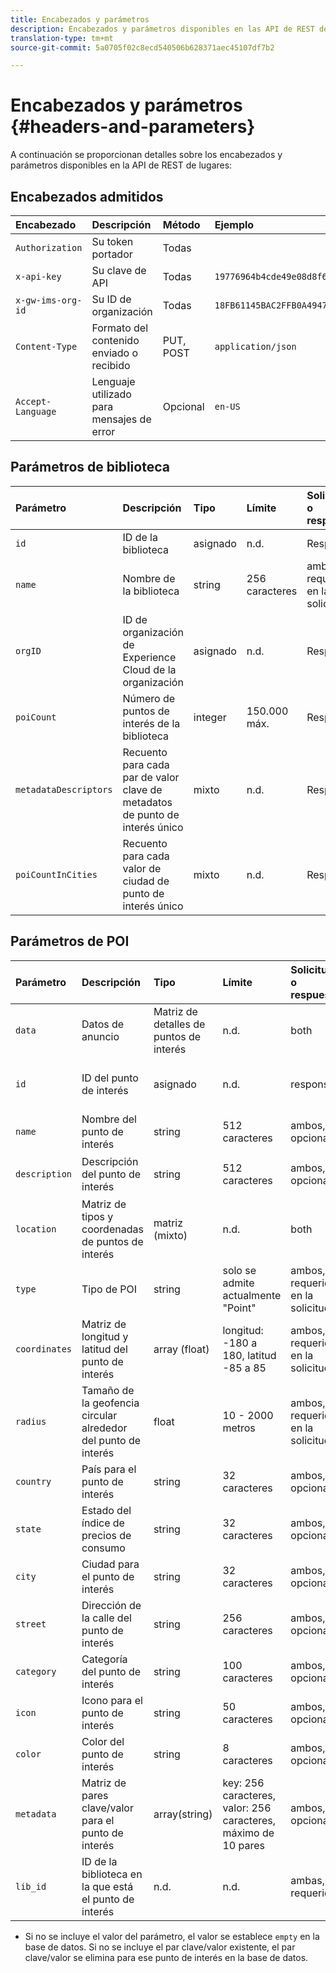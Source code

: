 ```yaml
---
title: Encabezados y parámetros
description: Encabezados y parámetros disponibles en las API de REST de Places.
translation-type: tm+mt
source-git-commit: 5a0705f02c8ecd540506b628371aec45107df7b2

---
```



# Encabezados y parámetros {#headers-and-parameters}

A continuación se proporcionan detalles sobre los encabezados y parámetros disponibles en la API de REST de lugares:

## Encabezados admitidos

| Encabezado | Descripción | Método | Ejemplo |
| :--- | :--- | :--- | :--- |
| `Authorization` | Su token portador | Todas |  |
| `x-api-key` | Su clave de API | Todas | `19776964b4cde49e08d8f62e5824f777b` |
| `x-gw-ims-org-id` | Su ID de organización | Todas | `18FB61145BAC2FFB0A494777@AdobeOrg` |
| `Content-Type` | Formato del contenido enviado o recibido | PUT, POST | `application/json` |
| `Accept-Language` | Lenguaje utilizado para mensajes de error | Opcional | `en-US` |

## Parámetros de biblioteca

| Parámetro | Descripción | Tipo | Límite | Solicitud o respuesta | Ejemplo |
| :--- | :--- | :--- | :--- | :--- | :--- |
| `id` | ID de la biblioteca | asignado | n.d. | Respuesta | `"id": "b2488788-2d2a-462b-b1a2-305272777dda"` |
| `name` | Nombre de la biblioteca | string | 256 caracteres | ambos, requeridos en la solicitud | `"name": "Amazing Places"` |
| `orgID` | ID de organización de Experience Cloud de la organización | asignado | n.d. | Respuesta | `"orgID": "777F20F55BACA09E0A495D8F@AdobeOrg"` |
| `poiCount` | Número de puntos de interés de la biblioteca | integer | 150.000 máx. | Respuesta | `"poiCount": 25149` |
| `metadataDescriptors` | Recuento para cada par de valor clave de metadatos de punto de interés único | mixto | n.d. | Respuesta |  |
| `poiCountInCities` | Recuento para cada valor de ciudad de punto de interés único | mixto | n.d. | Respuesta |  |

## Parámetros de POI

| Parámetro | Descripción | Tipo | Límite | Solicitud o respuesta | Ejemplo |
| :--- | :--- | :--- | :--- | :--- | :--- |
| `data` | Datos de anuncio | Matriz de detalles de puntos de interés | n.d. | both |  |
| `id` | ID del punto de interés | asignado | n.d. | response | `"id": "1455462b-7f9c-4220-9f42-5bbce777a0d1"` |
| `name` | Nombre del punto de interés | string | 512 caracteres | ambos, opcional\* | `"name": "My Favorite Place"` |
| `description` | Descripción del punto de interés | string | 512 caracteres | ambos, opcional\* | `"description": "This is a very good place."` |
| `location` | Matriz de tipos y coordenadas de puntos de interés | matriz (mixto) | n.d. | both | `"location": {"type": "Point", "coordinates": [-122.201007, 37.604713]` |
| `type` | Tipo de POI | string | solo se admite actualmente &quot;Point&quot; | ambos, requeridos en la solicitud | `"type": "Point"` |
| `coordinates` | Matriz de longitud y latitud del punto de interés | array (float) | longitud: -180 a 180, latitud -85 a 85 | ambos, requeridos en la solicitud | `"coordinates": [-122.201007, 37.604713]` |
| `radius` | Tamaño de la geofencia circular alrededor del punto de interés | float | 10 - 2000 metros | ambos, requeridos en la solicitud | `"radius": 100` |
| `country` | País para el punto de interés | string | 32 caracteres | ambos, opcional* | `"country": "United States"` |
| `state` | Estado del índice de precios de consumo | string | 32 caracteres | ambos, opcional* | `"state": "California"` |
| `city` | Ciudad para el punto de interés | string | 32 caracteres | ambos, opcional* | `"city": "San Jose"` |
| `street` | Dirección de la calle del punto de interés | string | 256 caracteres | ambos, opcional* | `"street": "122 Woz Way"` |
| `category` | Categoría del punto de interés | string | 100 caracteres | ambos, opcional* | `"category": "cafe"` |
| `icon` | Icono para el punto de interés | string | 50 caracteres | ambos, opcional* | `"icon": "star"` |
| `color` | Color del punto de interés | string | 8 caracteres | ambos, opcional* | `"color": "blue"` |
| `metadata` | Matriz de pares clave/valor para el punto de interés | array(string) | key: 256 caracteres, valor: 256 caracteres, máximo de 10 pares | ambos, opcional* | `"metadata": {"region": "Equator"}` |
| `lib_id` | ID de la biblioteca en la que está el punto de interés | n.d. | n.d. | ambas, requerido | `"lib_id": "ac7a0b25-c6c2-43ba-bbc6-2b1777b80fe9"` |

* Si no se incluye el valor del parámetro, el valor se establece `empty` en la base de datos. Si no se incluye el par clave/valor existente, el par clave/valor se elimina para ese punto de interés en la base de datos.

